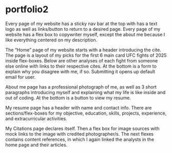 # portfolio2
Every page of my website has a sticky nav bar at the top with has a text logo as well as links/button to return to a desired page.
Every page of my website has a flex box to copywriter myself, except the about me because I like everything centered on my description.

The “Home” page of my website starts with a header introducing the cite. The page is a layout of my picks for the first 6 main card UFC fights of 2025 inside flex-boxes. Below are other analyses of each fight from someone else online with links to their respective cites. At the bottom is a form to explain why you disagree with me, if so. Submitting it opens up default email for user.

About me page has a professional photograph of me, as well as 3 short paragraphs introducing myself and explaining what my life is like inside and out of coding. At the bottom is a button to view my resume.

My resume page has a header with name and contact info. There are sections/flex-boxes for my objective, education, skills, projects, experience, and extracurricular activities.

My Citations page declares itself. Then a flex box for image sources with mock links to the image with credited photographer/s. The next flexes contains content references, in which I again linked the analysts in the home page and their articles.
